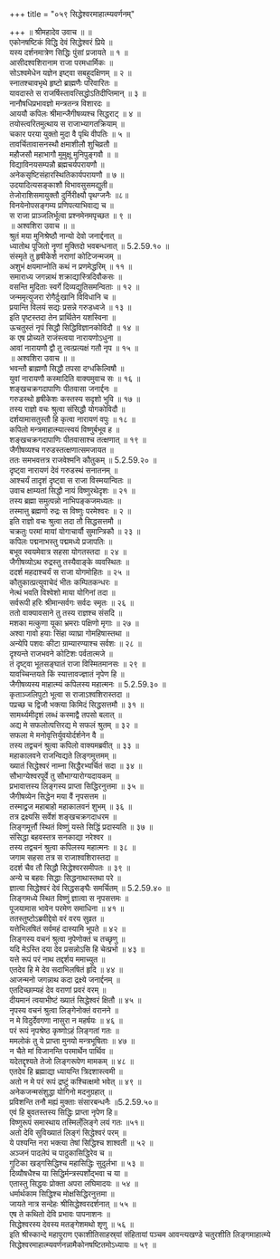 +++
title = "०५९ सिद्धेश्वरमाहात्म्यवर्णनम्"

+++
॥ श्रीमहादेव उवाच ॥ ॥  
एकोनषष्टिकं विद्धि देवं सिद्धेश्वरं प्रिये ॥  
यस्य दर्शनमात्रेण सिद्धिः पुंसां प्रजायते ॥ १ ॥  
आसीदश्वशिरानाम राजा परमधार्मिकः ॥  
सोऽश्वमेधेन यज्ञेन इष्ट्वा सबहुदक्षिणम् ॥ २ ॥  
स्नातश्चावभृथे हृष्टो ब्राह्मणैः परिवारितः ॥  
यावदास्ते स राजर्षिस्तावत्सिद्धोऽतिदीप्तिमान् ॥ ३ ॥  
नानौषधिप्रभावज्ञो मन्त्रतन्त्र विशारदः ॥  
आययौ कपिलः श्रीमान्जैगीषव्यश्च सिद्धराट् ॥ ४ ॥  
तयोस्त्वरितमुत्थाय स राजाभ्यागतक्रियाम् ॥  
चकार परया युक्तो मुदा वै पृथि वीपतिः ॥ ५ ॥  
तावर्चितावासनस्थौ क्षमाशीलौ शुचिव्रतौ ॥  
महौजसौ महाभागौ मुमुक्षू मुनिपुङ्गवौ ॥ ॥  
विद्याविनयसम्पन्नौ ब्रह्मचर्यपरायणौ ॥  
अनेकसृष्टिसंहारस्थितिकार्यपरायणौ ॥ ७ ॥  
उदयादित्यसङ्काशौ विभावसुसमद्युती॥  
तेजोराशिसमायुक्तौ दुर्निरीक्ष्यौ पृथग्जनैः ॥८॥  
विनयेनोपसङ्गम्य प्रणिपत्याभिवाद्य च ॥  
स राजा प्राञ्जलिर्भूत्वा प्रश्नमेनमपृच्छत ॥ ९ ॥  
॥ अश्वशिरा उवाच ॥ ॥  
श्रुतं मया मुनिश्रेष्ठौ नान्यो देवो जनार्द्दनात् ॥  
ध्यातोथ पूजितो नॄणां मुक्तिदो भवबन्धनात् ॥ 5.2.59.१० ॥  
संस्मृते तु हृषीकेशे नराणां कोटिजन्मजम् ॥  
अशुभं क्षयमाप्नोति कथं न प्रणमेद्धरिम् ॥ ११ ॥  
समाराध्य जगन्नाथं शक्राद्यास्त्रिदिवौकसः ॥  
वसन्ति मुदिताः स्वर्गे दिव्यद्युतिसमन्विताः ॥ १२ ॥  
जन्ममृत्युजरा रोगैर्दुःखानि विविधानि च ॥  
प्रयान्ति विलयं सद्यः प्रसन्ने गरुडध्वजे ॥ १३ ॥  
इति पृष्टस्तदा तेन प्रार्थितेन यशस्विना ॥  
ऊचतुस्तं नृपं सिद्धौ सिद्धिविज्ञानकोविदौ ॥ १४ ॥  
क एष प्रोच्यते राजंस्त्वया नारायणोऽधुना ॥  
आवां नारायणौ द्वौ तु त्वत्प्रत्यक्षं गतौ नृप ॥ १५ ॥  
॥ अश्वशिरा उवाच ॥ ॥  
भवन्तौ ब्राह्मणौ सिद्धौ तपसा दग्धकिल्विषौ ॥  
युवां नारायणौ कस्मादिति वाक्यमुवाच सः ॥ १६ ॥  
शङ्खचक्रगदापाणिः पीतवासा जनार्द्दनः ॥  
गरुडस्थो हृषीकेशः कस्तस्य सदृशो भुवि ॥ १७ ॥  
तस्य राज्ञो वचः श्रुत्वा संसिद्धौ योगकोविदौ ॥  
दर्शयामासतुस्तौ हि कृत्वा नारायणं वपुः ॥ १८ ॥  
कपिलो मन्त्रमाहात्म्यात्स्वयं विष्णुर्बभूव ह ॥  
शङ्खचक्रगदापाणिः पीतवासाश्च तत्क्षणात् ॥ १९ ॥  
जैगीषव्यश्च गरुडस्तत्क्षणात्समजायत ॥  
ततः समभवत्तत्र राजवेश्मनि कौतुकम् ॥ 5.2.59.२० ॥  
दृष्ट्वा नारायणं देवं गरुडस्थं सनातनम् ॥  
आश्चर्यं तादृशं दृष्ट्वा स राजा विस्मयान्वितः ॥  
उवाच क्षाम्यतां सिद्धौ नायं विष्णुरथेदृशः ॥ २१ ॥  
तस्य ब्रह्मा समुत्पन्नो नाभिपङ्कजमध्यतः ॥  
तस्मात्तु ब्रह्मणो रुद्रः स विष्णुः परमेश्वरः ॥ २ ॥  
इति राज्ञो वचः श्रुत्वा तदा तौ सिद्धसत्तमौ ॥  
चक्रतुः परमां मायां योगाचार्यौ सुमान्त्रिकौ ॥ २३ ॥  
कपिलः पद्मनाभस्तु पद्ममध्ये प्रजापतिः ॥  
बभूव स्वयमेवात्र सहसा योगतस्तदा ॥ २४ ॥  
जैगीषव्योऽथ रुद्रस्तु तस्यैवाङ्के व्यवस्थितः ॥  
ददर्श महदाश्चर्यं स राजा योगमोहितः ॥ २५ ॥  
कौतुकात्प्रत्युवाचेदं भीतः कम्पितकन्धरः ॥  
नेत्थं भवति विश्वेशो माया योगिनां तदा ॥  
सर्वरूपी हरिः श्रीमान्सर्वगः सर्वदः स्मृतः ॥ २६ ॥  
ततो वाक्यावसाने तु तस्य राज्ञश्च संसदि ॥  
मशका मत्कुणा यूका भ्रमराः पक्षिणो मृगाः ॥ २७ ॥  
अश्वा गावो हयाः सिंहा व्याघ्रा गोमहिषास्तथा ॥  
अन्येपि पशवः कीटा ग्राम्यारण्याश्च सर्वशः ॥ २८ ॥  
दृश्यन्ते राजभवने कोटिशः पर्वतात्मजे ॥  
तं दृष्ट्वा भूतसङ्घातं राजा विस्मितमानसः ॥ २९ ॥  
यावच्चिन्तयते किं स्यात्तावज्ज्ञातं नृपेण हि ॥  
जैगीषव्यस्य माहात्म्यं कपिलस्य महात्मनः ॥ 5.2.59.३० ॥  
कृताञ्जलिपुटो भूत्वा स राजाऽश्वशिरास्तदा ॥  
पप्रच्छ च द्विजौ भक्त्या किमिदं सिद्धसत्तमौ ॥ ३१ ॥  
सामर्थ्यमीदृशं लब्धं कस्माद्वै तपसो बलात् ॥  
अद्य मे सफलोत्पत्तिरद्य मे सफलं श्रुतम् ॥ ३२ ॥  
सफला मे मनोवृत्तिर्युवयोर्दर्शनेन वै ॥  
तस्य तद्वचनं श्रुत्वा कपिलो वाक्यमब्रवीत् ॥ ३३ ॥  
महाकालवने राजन्विद्यते लिङ्गमुत्तमम् ॥  
ख्यातं सिद्धेश्वरं नाम्ना सिद्धैरभ्यर्चितं सदा ॥ ३४ ॥  
सौभाग्येश्वरपूर्वे तु सौभाग्यारोग्यदायकम् ॥  
प्रभावात्तस्य लिङ्गस्य प्राप्ता सिद्धिरनुत्तमा ॥ ३५ ॥  
जैगीषव्येन सिद्धेन मया वैं नृपसत्तम ॥  
तस्माद्व्रज महाबाहो महाकालवनं शुभम् ॥ ३६ ॥  
तत्र द्रक्ष्यसि सर्वेशं शङ्खचक्रगदाधरम ॥  
लिङ्गमूर्त्तौ स्थितं विष्णुं यस्ते सिद्धिं प्रदास्यति ॥ ३७ ॥  
संसिद्धा बहवस्तत्र सनकाद्या नरेश्वर ॥  
तस्य तद्वचनं श्रुत्वा कपिलस्य महात्मनः ॥ ३८ ॥  
जगाम सहसा तत्र स राजाश्वशिरास्तदा ॥  
ददर्श चैव तौ सिद्धौ सिद्धेश्वरसमीपतः ॥ ३९ ॥  
अन्ये च बहवः सिद्धाः सिद्धनाथास्तथा परे ॥  
ज्ञात्वा सिद्धेश्वरं देवं सिद्धसङ्घैः समर्चितम् ॥ 5.2.59.४० ॥  
लिङ्गमध्ये स्थित विष्णुं ज्ञात्वा स नृपसत्तमः ॥  
पूजयामास भावेन परमेण समाधिना ॥ ४१ ॥  
ततस्तुष्टोऽब्रवीद्देवो वरं वरय सुव्रत ॥  
यत्तेभिलषितं सर्वमहं दास्यामि भूपते ॥ ४२ ॥  
लिङ्गस्य वचनं श्रुत्वा नृपेणोक्तं च तच्छृणु ॥  
यदि मेऽस्ति दया देव प्रसन्नोऽसि हि चेत्प्रभो ॥ ४३ ॥  
यत्ते रूपं परं नाथ तद्दर्शय ममाच्युत ॥  
एतदेव हि मे देव सदाभिलषितं हृदि ॥ ४४ ॥  
आजन्मनो जगन्नाथ कदा द्रक्ष्ये जनार्द्दनम् ॥  
एतदिच्छाम्यहं देव वराणां प्रवरं वरम् ॥  
दीयमानं त्वयाभीष्टं ख्यातं सिद्धेश्वरं क्षितौ ॥ ४५ ॥  
नृपस्य वचनं श्रुत्वा लिङ्गेनोक्तं वरानने ॥  
न मे विदुर्देवगणा नासुरा न महर्षयः ॥ ४६ ॥  
परं रूपं नृपश्रेष्ठ कृष्णोऽहं लिङ्गतां गतः ॥  
ममलोकं तु ये प्राप्ता मुनयो मन्त्रभूषिताः ॥ ४७ ॥  
न चैते मां विजानन्ति परमार्थेन पार्थिव ॥  
यदेतद्दृश्यते तेजो लिङ्गरूपेण मामकम् ॥ ४८ ॥  
एतदेव हि ब्रह्माद्या ध्यायन्ति त्रिदशास्त्वमी ॥  
अतो न मे परं रूपं द्रष्टुं कश्चित्क्षमो भवेत् ॥ ४९ ॥  
अनेकजन्मसंशुद्धा योगिनो मदनुग्रहात् ॥  
प्रविशन्ति तनौ मह्यं मुक्ताः संसारबन्धनैः ॥5.2.59.५०॥  
एवं हि बुवतस्तस्य सिद्धिः प्राप्ता नृपेण हि॥  
विष्णुरूपं समास्थाय तस्मिल्ँलिङ्गे लयं गतः ॥५१॥  
अतो देवि सुविख्यातं लिङ्गं सिद्धेश्वरं परम् ॥  
ये पश्यन्ति नरा भक्त्या तेषां सिद्धिश्च शाश्वती ॥ ५२ ॥  
अञ्जनं पादलेपं च पादुकासिद्धिरेव च ॥  
गुटिका खड्गसिद्धिश्च महासिद्धिः सुदुर्लभा ॥ ५३ ॥  
दिव्यौषधैश्च या सिद्धिर्मन्त्रस्पर्शोद्भवा च या ॥  
एतास्तु सिद्धयः प्रोक्ता अपरा लघिमादयः ॥ ५४ ॥  
धर्मार्थकाम सिद्धिश्च मोक्षसिद्धिरनुत्तमा ॥  
जायते नात्र सन्देहः श्रीसिद्धेश्वरदर्शनात् ॥ ५५ ॥  
एष ते कथितो देवि प्रभावः पापनाशनः ॥  
सिद्धेश्वरस्य देवस्य मतङ्गेशमथो शृणु ॥ ५६ ॥  
इति श्रीस्कान्दे महापुराण एकाशीतिसाहस्र्यां संहितायां पञ्चम आवन्त्यखण्डे चतुरशीति लिङ्गमाहात्म्ये सिद्धेश्वरमाहात्म्यवर्णनन्नामैकोनषष्टितमोऽध्यायः ॥ ५९ ॥